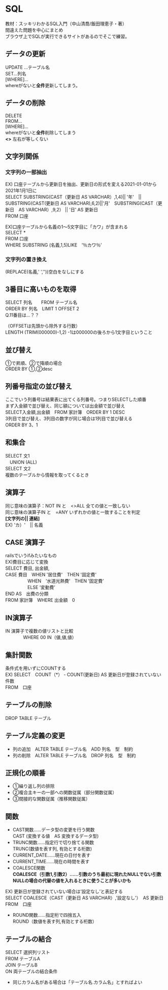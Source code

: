 # SQL
教材：スッキリわかるSQL入門（中山清喬/飯田理恵子・著）<br>
間違えた問題を中心にまとめ<br>
ブラウザ上でSQLが実行できるサイトがあるのでそこで練習。
## データの更新
UPDATE ...テーブル名<br>
SET...列名<br>
[WHERE]...<br>
whereがないと<strong>全件</strong>更新してしまう。

## データの削除
DELETE<br>
FROM...<br>
[WHERE]...<br>
whereがないと<strong>全件</strong>削除してしまう<br>
<strong><></strong> 左右が等しくない

## 文字列関係
### 文字列の一部抽出
EX) 口座テーブルから更新日を抽出、更新日の形式を変える2021-01-01から2021年1月1日に<br>
SELECT SUBSTRING(CAST（更新日 AS VARCHAR）,1,4)|| '年'　|| SUBSTRING(CAST(更新日 AS VARCHAR),6,2)||'月'　SUBSTRING(CAST（更新日　AS VARCHAR）,9,2） || '日' AS 更新日<br>
FROM 口座

EX)口座テーブルから名義の1〜5文字目に「カワ」が含まれる<br>
SELECT * <br>
FROM 口座　<br>
WHERE SUBSTRING (名義,1,5)LIKE　’％カワ％’
### 文字列の置き換え
(REPLACE(名義,' ',''))空白をなしにする

  
## 3番目に高いものを取得
  SELECT 列名　　FROM テーブル名<br>
  ORDER BY 列名　LIMIT 1 OFFSET 2<br>
  Q.11番目は…？？<br>
  
  
  （OFFSETは先頭から除外する行数）<br>
LENGTH (TRIM(000000)-1,2) -1は000000の後ろから1文字目ということ
  
  ## 並び替え
  ①で昇順、②で降順の場合<br>
  ORDER BY ①,②desc
  
  ## 列番号指定の並び替え
  ここでいう列番号は結果表に出てくる列番号。つまりSELECTした順番<br>
  まず入金額で並び替え、同じ額については出金額で並び替え<br>
  SELECT入金額,出金額　FROM 家計簿　ORDER BY 1 DESC<br>
  3列目で並び替え、3列目の数字が同じ場合は1列目で並び替える<br>
  ORDER BY 3、1
  
  ## 和集合
  SELECT  文1<br>
  　UNION (ALL)<br>
  SELECT 文2<br>
  複数のテーブルから情報を取ってくるとき
  
  ## 演算子
  同じ意味の演算子：NOT IN と　<>ALL 全ての値と一致しない<br>
  同じ意味の演算子IN と　=ANY いずれかの値と一致することを判定<br>
  <strong>[文字列の|| 連結]</strong><br>
  EX) 'カ）'　|| 名義　
  ## CASE 演算子
  railsでいうifみたいなもの<br>
  EX)費目に応じて変換<br>
  SELECT 費目, 出金額,<br>
    CASE 費目　WHEN '居住費'　THEN '固定費'<br>
  　　　　　WHEN　’水道光熱費’　THEN ’固定費’<br>
  　　　　　ELSE ’変動費’<br>
  END AS　出費の分類<br>
  FROM 家計簿　WHERE 出金額　0
  ## IN演算子
  IN 演算子で複数の値リストと比較<br>
　　　　WHERE 00 IN（値,値,値）
  
  
  ## 集計関数
  条件式を用いずにCOUNTする<br>
  EX) SELECT　COUNT（*） - COUNT(更新日) AS 更新日が登録されていない件数<br>
  FROM　口座
  
  
  ## テーブルの削除
  DROP TABLE テーブル
  ## テーブル定義の変更
  * 列の追加　ALTER TABLE テーブル名　ADD 列名　型　制約
  * 列の削除　ALTER TABLE テーブル名　DROP 列名　型　制約
  ## 正規化の順番
  * ①繰り返し列の排除
  * ②複合主キーの一部への関数従属（部分関数従属）
  * ③間接的な関数従属（推移関数従属）
  
  
  ## 関数
  * CAST関数……データ型の変更を行う関数<br>
  CAST (変換する値　AS 変換するデータ型)
  * TRUNC関数……指定行で切り捨てる関数<br>
  TRUNC(数値を表す列, 有効とする桁数)
  * CURRENT_DATE……現在の日付を表す
  * CURRENT_TIME……現在の時間を表す
  * COALESCE関数<br>
  <strong>COALESCE（引数1,引数2）……引数のうち最初に現れたNULLでない引数<br>
    NULLの場合の代替の値を入れるときに使うことが多いかも<br></strong>
  
  
  EX) 更新日が登録されていない場合は’設定なし’と表記する<br>
  SELECT COALESCE（CAST（更新日 AS VARCHAR）,'設定なし'）　AS 更新日　FROM　口座
  
  * ROUND関数……指定桁で四捨五入<br>
  ROUND（数値を表す列,有効とする桁数）
  ## テーブルの結合
  SELECT 選択列リスト<br>
  FROM テーブルA<br>
  JOIN テーブルB<br>
  ON 両テーブルの結合条件<br>
  * 同じカラム名がある場合は「テーブル名.カラム名」とすればよい
  
